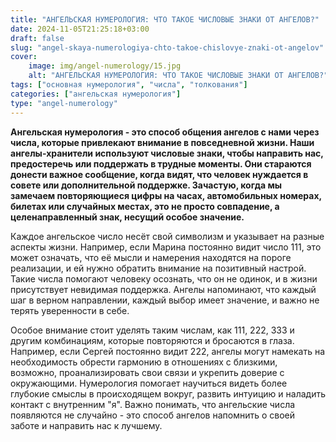```yaml
---
title: "АНГЕЛЬСКАЯ НУМЕРОЛОГИЯ: ЧТО ТАКОЕ ЧИСЛОВЫЕ ЗНАКИ ОТ АНГЕЛОВ?"
date: 2024-11-05T21:25:18+03:00
draft: false
slug: "angel-skaya-numerologiya-chto-takoe-chislovye-znaki-ot-angelov"
cover:
    image: img/angel-numerology/15.jpg
    alt: "АНГЕЛЬСКАЯ НУМЕРОЛОГИЯ: ЧТО ТАКОЕ ЧИСЛОВЫЕ ЗНАКИ ОТ АНГЕЛОВ?"
tags: ["основная нумерология", "числа", "толкования"]
categories: ["ангельская нумерология"]
type: "angel-numerology"
---
```


**Ангельская нумерология - это способ общения ангелов с нами через числа, которые привлекают внимание в повседневной жизни. Наши ангелы-хранители используют числовые знаки, чтобы направить нас, предостеречь или поддержать в трудные моменты. Они стараются донести важное сообщение, когда видят, что человек нуждается в совете или дополнительной поддержке. Зачастую, когда мы замечаем повторяющиеся цифры на часах, автомобильных номерах, билетах или случайных местах, это не просто совпадение, а целенаправленный знак, несущий особое значение.**

Каждое ангельское число несёт свой символизм и указывает на разные аспекты жизни. Например, если Марина постоянно видит число 111, это может означать, что её мысли и намерения находятся на пороге реализации, и ей нужно обратить внимание на позитивный настрой. Такие числа помогают человеку осознать, что он не одинок, и в жизни присутствует невидимая поддержка. Ангелы напоминают, что каждый шаг в верном направлении, каждый выбор имеет значение, и важно не терять уверенности в себе.

Особое внимание стоит уделять таким числам, как 111, 222, 333 и другим комбинациям, которые повторяются и бросаются в глаза. Например, если Сергей постоянно видит 222, ангелы могут намекать на необходимость обрести гармонию в отношениях с близкими, возможно, проанализировать свои связи и укрепить доверие с окружающими. Нумерология помогает научиться видеть более глубокие смыслы в происходящем вокруг, развить интуицию и наладить контакт с внутренним "я". Важно понимать, что ангельские числа появляются не случайно - это способ ангелов напомнить о своей заботе и направить нас к лучшему.
